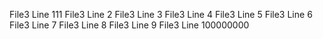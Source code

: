 File3 Line 111
File3 Line 2
File3 Line 3
File3 Line 4
File3 Line 5
File3 Line 6
File3 Line 7
File3 Line 8
File3 Line 9
File3 Line 100000000

